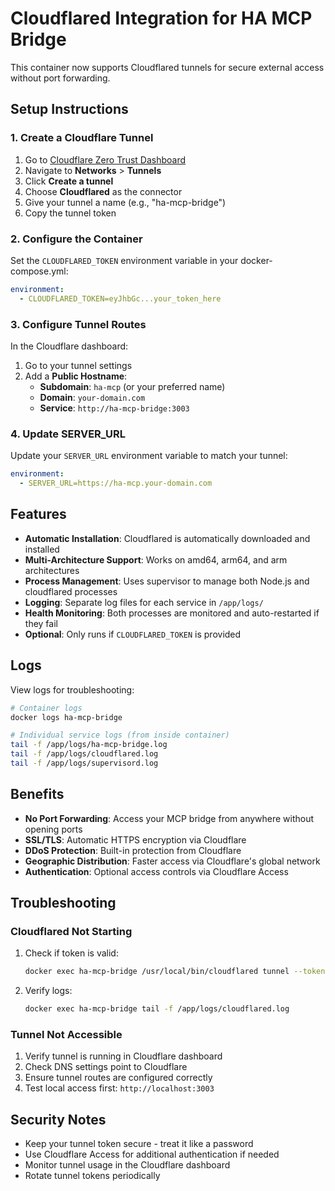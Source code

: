 # Cloudflared Integration for HA MCP Bridge

This container now supports Cloudflared tunnels for secure external access without port forwarding.

## Setup Instructions

### 1. Create a Cloudflare Tunnel

1. Go to [Cloudflare Zero Trust Dashboard](https://one.dash.cloudflare.com/)
2. Navigate to **Networks** > **Tunnels**
3. Click **Create a tunnel**
4. Choose **Cloudflared** as the connector
5. Give your tunnel a name (e.g., "ha-mcp-bridge")
6. Copy the tunnel token

### 2. Configure the Container

Set the `CLOUDFLARED_TOKEN` environment variable in your docker-compose.yml:

```yaml
environment:
  - CLOUDFLARED_TOKEN=eyJhbGc...your_token_here
```

### 3. Configure Tunnel Routes

In the Cloudflare dashboard:

1. Go to your tunnel settings
2. Add a **Public Hostname**:
   - **Subdomain**: `ha-mcp` (or your preferred name)
   - **Domain**: `your-domain.com`
   - **Service**: `http://ha-mcp-bridge:3003`

### 4. Update SERVER_URL

Update your `SERVER_URL` environment variable to match your tunnel:

```yaml
environment:
  - SERVER_URL=https://ha-mcp.your-domain.com
```

## Features

- **Automatic Installation**: Cloudflared is automatically downloaded and installed
- **Multi-Architecture Support**: Works on amd64, arm64, and arm architectures
- **Process Management**: Uses supervisor to manage both Node.js and cloudflared processes
- **Logging**: Separate log files for each service in `/app/logs/`
- **Health Monitoring**: Both processes are monitored and auto-restarted if they fail
- **Optional**: Only runs if `CLOUDFLARED_TOKEN` is provided

## Logs

View logs for troubleshooting:

```bash
# Container logs
docker logs ha-mcp-bridge

# Individual service logs (from inside container)
tail -f /app/logs/ha-mcp-bridge.log
tail -f /app/logs/cloudflared.log
tail -f /app/logs/supervisord.log
```

## Benefits

- **No Port Forwarding**: Access your MCP bridge from anywhere without opening ports
- **SSL/TLS**: Automatic HTTPS encryption via Cloudflare
- **DDoS Protection**: Built-in protection from Cloudflare
- **Geographic Distribution**: Faster access via Cloudflare's global network
- **Authentication**: Optional access controls via Cloudflare Access

## Troubleshooting

### Cloudflared Not Starting

1. Check if token is valid:
   ```bash
   docker exec ha-mcp-bridge /usr/local/bin/cloudflared tunnel --token YOUR_TOKEN info
   ```

2. Verify logs:
   ```bash
   docker exec ha-mcp-bridge tail -f /app/logs/cloudflared.log
   ```

### Tunnel Not Accessible

1. Verify tunnel is running in Cloudflare dashboard
2. Check DNS settings point to Cloudflare
3. Ensure tunnel routes are configured correctly
4. Test local access first: `http://localhost:3003`

## Security Notes

- Keep your tunnel token secure - treat it like a password
- Use Cloudflare Access for additional authentication if needed
- Monitor tunnel usage in the Cloudflare dashboard
- Rotate tunnel tokens periodically